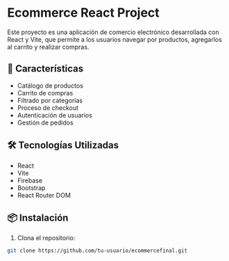 # Ecommerce React Project

Este proyecto es una aplicación de comercio electrónico desarrollada con React y Vite, que permite a los usuarios navegar por productos, agregarlos al carrito y realizar compras.

## 🚀 Características

- Catálogo de productos
- Carrito de compras
- Filtrado por categorías
- Proceso de checkout
- Autenticación de usuarios
- Gestión de pedidos

## 🛠️ Tecnologías Utilizadas

- React
- Vite
- Firebase
- Bootstrap
- React Router DOM

## 📦 Instalación

1. Clona el repositorio:
```bash
git clone https://github.com/tu-usuario/ecommercefinal.git